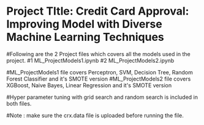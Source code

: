 # Project TItle: Credit Card Approval: Improving Model with Diverse Machine Learning Techniques

#Following are the 2 Project files which covers all the models used in the project.
#1 ML_ProjectModels1.ipynb
#2 ML_ProjectModels2.ipynb

#ML_ProjectModels1 file covers Perceptron, SVM, Decision Tree, Random Forest Classifier and it's SMOTE version
#ML_ProjectModels2 file covers XGBoost, Naive Bayes, Linear Regression  and it's SMOTE version

#Hyper parameter tuning with grid search and random search is included in both files.

#Note : make sure the crx.data file is uploaded before running the file.
